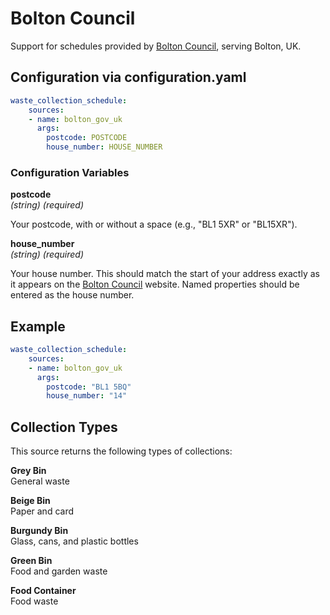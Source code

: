 # Bolton Council

Support for schedules provided by [Bolton Council](https://web.bolton.gov.uk/bins.aspx), serving Bolton, UK.

## Configuration via configuration.yaml

```yaml
waste_collection_schedule:
    sources:
    - name: bolton_gov_uk
      args:
        postcode: POSTCODE
        house_number: HOUSE_NUMBER
```

### Configuration Variables

**postcode**  
*(string) (required)*

Your postcode, with or without a space (e.g., "BL1 5XR" or "BL15XR").

**house_number**  
*(string) (required)*

Your house number. This should match the start of your address exactly as it appears on the [Bolton Council](https://www.bolton.gov.uk/next-bin-collection) website. Named properties should be entered as the house number.

## Example

```yaml
waste_collection_schedule:
    sources:
    - name: bolton_gov_uk
      args:
        postcode: "BL1 5BQ"
        house_number: "14"
```

## Collection Types

This source returns the following types of collections:

**Grey Bin**  
General waste

**Beige Bin**  
Paper and card

**Burgundy Bin**  
Glass, cans, and plastic bottles

**Green Bin**  
Food and garden waste

**Food Container**  
Food waste